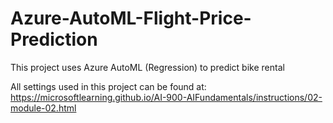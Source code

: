 # Azure-AutoML-Flight-Price-Prediction
This project uses Azure AutoML (Regression) to predict bike rental

All settings used in this project can be found at: https://microsoftlearning.github.io/AI-900-AIFundamentals/instructions/02-module-02.html




